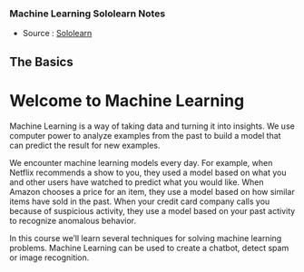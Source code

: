 
### Machine Learning Sololearn Notes

* Source : [Sololearn](https://www.sololearn.com/learning/1094)

## The Basics

# Welcome to Machine Learning

Machine Learning is a way of taking data and turning it into insights.
We use computer power to analyze examples from the past to build a model that can predict the result for new examples.

We encounter machine learning models every day.
For example, when Netflix recommends a show to you, they used a model based on what you and other users have watched to predict what you would like. When Amazon chooses a price for an item, they use a model based on how similar items have sold in the past. When your credit card company calls you because of suspicious activity, they use a model based on your past activity to recognize anomalous behavior.

In this course we’ll learn several techniques for solving machine learning problems.
Machine Learning can be used to create a chatbot, detect spam or image recognition.
